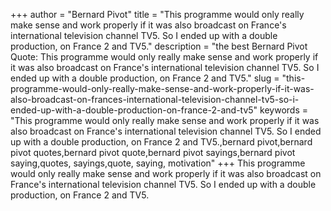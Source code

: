 +++
author = "Bernard Pivot"
title = "This programme would only really make sense and work properly if it was also broadcast on France's international television channel TV5. So I ended up with a double production, on France 2 and TV5."
description = "the best Bernard Pivot Quote: This programme would only really make sense and work properly if it was also broadcast on France's international television channel TV5. So I ended up with a double production, on France 2 and TV5."
slug = "this-programme-would-only-really-make-sense-and-work-properly-if-it-was-also-broadcast-on-frances-international-television-channel-tv5-so-i-ended-up-with-a-double-production-on-france-2-and-tv5"
keywords = "This programme would only really make sense and work properly if it was also broadcast on France's international television channel TV5. So I ended up with a double production, on France 2 and TV5.,bernard pivot,bernard pivot quotes,bernard pivot quote,bernard pivot sayings,bernard pivot saying,quotes, sayings,quote, saying, motivation"
+++
This programme would only really make sense and work properly if it was also broadcast on France's international television channel TV5. So I ended up with a double production, on France 2 and TV5.
